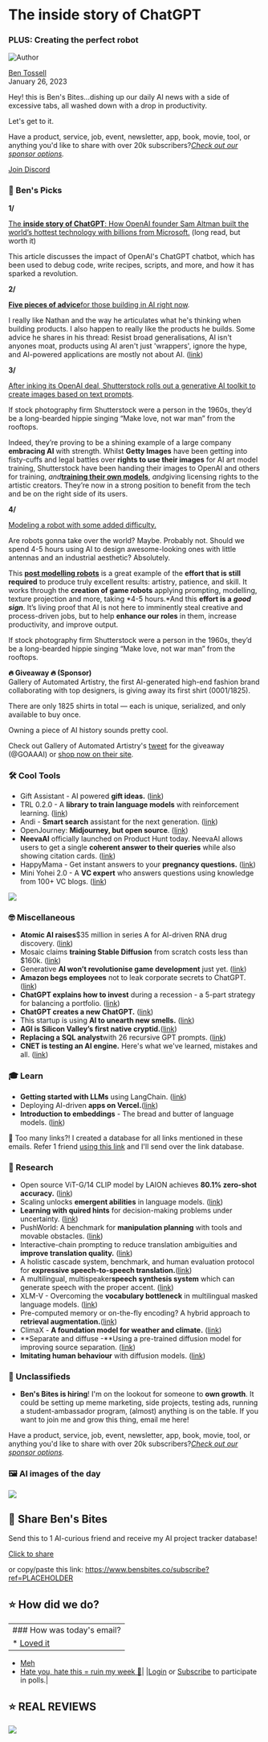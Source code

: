 # The inside story of ChatGPT

### PLUS: Creating the perfect robot

![Author](https://media.beehiiv.com/cdn-cgi/image/fit=scale-down,format=auto,onerror=redirect,quality=80/uploads/user/profile_picture/fc858b4d-39e3-4be1-abf4-2b55504e21a2/thumb_uJ4UYake_400x400.jpg)

[Ben Tossell](https://www.twitter.com/bentossell)\
January 26, 2023

Hey! this is Ben's Bites...dishing up our daily AI news with a side of excessive tabs, all washed down with a drop in productivity.

Let's get to it.

Have a product, service, job, event, newsletter, app, book, movie, tool, or anything you'd like to share with over 20k subscribers?*[Check out our sponsor options](https://sponsor.bensbites.co/).*

[Join Discord](https://discord.gg/qd92NKjDdE)

### 🤌 Ben's Picks

**1/**

[The **inside story of ChatGPT**: How OpenAI founder Sam Altman built the world’s hottest technology with billions from Microsoft.](https://archive.is/LqD2t) (long read, but worth it)

This article discusses the impact of OpenAI's ChatGPT chatbot, which has been used to debug code, write recipes, scripts, and more, and how it has sparked a revolution.

**2/**

**[Five pieces of advice](https://twitter.com/nbashaw/status/1618298006138421249?s=20\&t=p-B-V0B3C8yivzBfJd1njA)**[for those building in AI right now](https://twitter.com/nbashaw/status/1618298006138421249?s=20\&t=p-B-V0B3C8yivzBfJd1njA).

I really like Nathan and the way he articulates what he's thinking when building products. I also happen to really like the products he builds. Some advice he shares in his thread: Resist broad generalisations, AI isn't anyones moat, products using AI aren't just 'wrappers', ignore the hype, and AI-powered applications are mostly not about AI. ([link](https://twitter.com/nbashaw/status/1618298006138421249?s=20\&t=p-B-V0B3C8yivzBfJd1njA))

**3/**

[After inking its OpenAI deal, Shutterstock rolls out a generative AI toolkit to create images based on text prompts](https://techcrunch.com/2023/01/25/after-inking-its-openai-deal-shutterstock-rolls-out-a-generative-ai-toolkit-to-create-images-based-on-text-prompts/).

If stock photography firm Shutterstock were a person in the 1960s, they’d be a long-bearded hippie singing “Make love, not war man” from the rooftops.

Indeed, they’re proving to be a shining example of a large company **embracing AI** with strength. Whilst **Getty Images** have been getting into fisty-cuffs and legal battles over **rights to use their images** for AI art model training, Shutterstock have been handing their images to OpenAI and others for training, *and*[**training their own models**](https://techcrunch.com/2023/01/25/after-inking-its-openai-deal-shutterstock-rolls-out-a-generative-ai-toolkit-to-create-images-based-on-text-prompts/), *and*giving licensing rights to the artistic creators. They’re now in a strong position to benefit from the tech and be on the right side of its users.

**4/**

[Modeling a robot with some added difficulty.](https://echoesofsomewhere.com/2023/01/25/modeling-a-robot-with-some-added-difficulty/)

Are robots gonna take over the world? Maybe. Probably not. Should we spend 4-5 hours using AI to design awesome-looking ones with little antennas and an industrial aesthetic? Absolutely.

This [**post modelling robots**](https://echoesofsomewhere.com/2023/01/25/modeling-a-robot-with-some-added-difficulty/) is a great example of the **effort that is still required** to produce truly excellent results: artistry, patience, and skill. It works through the **creation of game robots** applying prompting, modelling, texture projection and more, taking \*4-5 hours.\*And this **effort is a** ***good*** ***sign***. It’s living proof that AI is not here to imminently steal creative and process-driven jobs, but to help **enhance our roles** in them, increase productivity, and improve output.

If stock photography firm Shutterstock were a person in the 1960s, they’d be a long-bearded hippie singing “Make love, not war man” from the rooftops.

**🔥 Giveaway 🔥 (Sponsor)**\
Gallery of Automated Artistry, the first AI-generated high-end fashion brand collaborating with top designers, is giving away its first shirt (0001/1825).

There are only 1825 shirts in total — each is unique, serialized, and only available to buy once.

Owning a piece of AI history sounds pretty cool.

Check out Gallery of Automated Artistry's [tweet](https://www.google.com/url?q=https://twitter.com/GOAAAI/status/1617881949380673538\&sa=D\&source=calendar\&usd=2\&usg=AOvVaw2Zan6Tc7zs2kKb6dP03GH_) for the giveaway (@GOAAAI) or [shop now on their site](https://www.google.com/url?q=https://goaa.ai/\&sa=D\&source=calendar\&usd=2\&usg=AOvVaw0LCOc9_zI_nFTvzMsgManI).

### 🛠️ Cool Tools

- Gift Assistant - AI powered **gift ideas.** ([link](https://www.giftassistant.io/))
- TRL 0.2.0 - A **library to train language models** with reinforcement learning. ([link](https://github.com/lvwerra/trl))
- Andi - **Smart search** assistant for the next generation. ([link](https://andisearch.com/))
- OpenJourney: **Midjourney, but open source**. ([link](https://open-journey.github.io/))
- **NeevaAI** officially launched on Product Hunt today. NeevaAI allows users to get a single **coherent answer to their queries** while also showing citation cards. ([link](https://www.producthunt.com/posts/neevaai))
- HappyMama - Get instant answers to your **pregnancy questions.** ([link](https://happy-mama.vercel.app/))
- Mini Yohei 2.0 - A **VC expert** who answers questions using knowledge from 100+ VC blogs. ([link](https://twitter.com/yoheinakajima/status/1618321263801544704?s=20\&t=aU37sVB3EjVib_eCUYNmjA))

![](https://media.beehiiv.com/cdn-cgi/image/fit=scale-down,format=auto,onerror=redirect,quality=80/uploads/asset/file/6d635ce2-c4aa-4cd5-a6ae-c94043b76109/image.png)

### 🤓 Miscellaneous

- **Atomic AI raises**$35 million in series A for AI-driven RNA drug discovery. ([link](https://www.notboring.co/p/atomic-ai-unlocking-rna))
- Mosaic claims **training Stable Diffusion** from scratch costs less than $160k. ([link](https://www.mosaicml.com/blog/training-stable-diffusion-from-scratch-costs-160k))
- Generative **AI won’t revolutionise game development** just yet. ([link](https://www.wired.com/story/generative-ai-video-game-development/))
- **Amazon begs employees** not to leak corporate secrets to ChatGPT. ([link](https://futurism.com/the-byte/amazon-begs-employees-chatgpt))
- **ChatGPT explains how to invest** during a recession - a 5-part strategy for balancing a portfolio. ([link](https://markets.businessinsider.com/news/stocks/chatgpt-investing-advice-recession-bot-openai-portfolio-strategy-bonds-2023-1))
- **ChatGPT creates a new ChatGPT.** ([link](https://www.youtube.com/watch?v=QumfkMQr47M))
- This startup is using **AI to unearth new smells.** ([link](https://www.wired.com/story/this-startup-is-using-ai-to-unearth-new-smells/))
- **AGI is Silicon Valley’s first native cryptid.**([link](https://www.jonstokes.com/p/agi-is-silicon-valleys-first-native))
- **Replacing a SQL analyst**with 26 recursive GPT prompts. ([link](https://www.patterns.app/blog/2023/01/18/crunchbot-sql-analyst-gpt/))
- **CNET is testing an AI engine.** Here's what we've learned, mistakes and all. ([link](https://www.cnet.com/tech/cnet-is-testing-an-ai-engine-heres-what-weve-learned-mistakes-and-all/))

### 🎓 Learn

- **Getting started with LLMs** using LangChain. ([link](https://www.pinecone.io/learn/langchain-intro/))
- Deploying AI-driven **apps on Vercel.**([link](https://vercel.com/blog/deploying-ai-applications))
- **Introduction to embeddings** - The bread and butter of language models. ([link](https://twitter.com/CohereAI/status/1618237043116593152?s=20\&t=dKwdFmWoq1_1so4MYxkIQA))

👋 Too many links?! I created a database for all links mentioned in these emails. Refer 1 friend [using this link](https://www.bensbites.co/subscribe?ref=PLACEHOLDER) and I'll send over the link database.

### 🔬 Research

- Open source ViT-G/14 CLIP model by LAION achieves **80.1% zero-shot accuracy.** ([link](https://laion.ai/blog/giant-openclip/))
- Scaling unlocks **emergent abilities** in language models. ([link](https://docs.google.com/presentation/d/1yzbmYB5E7G8lY2-KzhmArmPYwwl7o7CUST1xRZDUu1Y/edit?resourcekey=0-6_TnUMoKWCk_FN2BiPxmbw#slide=id.g16197112905_0_0))
- **Learning with quired hints** for decision-making problems under uncertainty. ([link](https://ai.googleblog.com/2023/01/learning-with-queried-hints.html?m=1))
- PushWorld: A benchmark for **manipulation planning** with tools and movable obstacles. ([link](http://arxiv.org/abs/2301.10289))
- Interactive-chain prompting to reduce translation ambiguities and **improve translation quality.** ([link](https://arxiv.org/abs/2301.10309))
- A holistic cascade system, benchmark, and human evaluation protocol for **expressive speech-to-speech translation.**([link](https://arxiv.org/abs/2301.10606))
- A multilingual, multispeaker**speech synthesis system** which can generate speech with the proper accent. ([link](https://arxiv.org/abs/2301.10335))
- XLM-V - Overcoming the **vocabulary bottleneck** in multilingual masked language models. ([link](https://arxiv.org/abs/2301.10472))
- Pre-computed memory or on-the-fly encoding? A hybrid approach to **retrieval augmentation.**([link](https://arxiv.org/abs/2301.10448))
- ClimaX - **A foundation model for weather and climate.** ([link](http://arxiv.org/abs/2301.10343))
- \*\*Separate and diffuse -\*\*Using a pre-trained diffusion model for improving source separation. ([link](https://arxiv.org/abs/2301.10752))
- **Imitating human behaviour** with diffusion models. ([link](https://arxiv.org/abs/2301.10677))

### 📰 Unclassifieds

- **Ben's Bites is hiring**! I'm on the lookout for someone to **own growth**. It could be setting up meme marketing, side projects, testing ads, running a student-ambassador program, (almost) anything is on the table. If you want to join me and grow this thing, email me here!

Have a product, service, job, event, newsletter, app, book, movie, tool, or anything you'd like to share with over 20k subscribers?*[Check out our sponsor options](https://sponsor.bensbites.co/).*

### 🖼 AI images of the day

![](https://media.beehiiv.com/cdn-cgi/image/fit=scale-down,format=auto,onerror=redirect,quality=80/uploads/asset/file/430ace20-7034-43cd-a9c0-4a606ee61ceb/image.png)

## 🤗 Share Ben's Bites

Send this to 1 AI-curious friend and receive my AI project tracker database!

[Click to share](https://www.bensbites.co/subscribe?ref=PLACEHOLDER)

or copy/paste this link: https://www.bensbites.co/subscribe?ref=PLACEHOLDER

## ⭐️ How did we do?

||
|:---|
|### How was today's email?|
|\* [Loved it](https://www.bensbites.co/login)

- [Meh](https://www.bensbites.co/login)
- [Hate you, hate this = ruin my week 🥹](https://www.bensbites.co/login)|
  |[Login](https://www.bensbites.co/login) or [Subscribe](https://www.bensbites.co/subscribe) to participate in polls.|

## ⭐️ REAL REVIEWS

![](https://media.beehiiv.com/cdn-cgi/image/fit=scale-down,format=auto,onerror=redirect,quality=80/uploads/asset/file/c8a91ecd-5477-493e-bb9d-9ed8f04bde24/Screenshot_2022-12-13_at_14.55.58.png)
